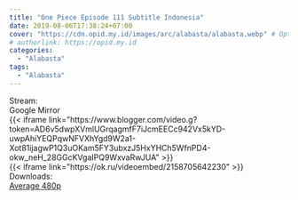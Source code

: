 ```yaml
---
title: "One Piece Episode 111 Subtitle Indonesia"
date: 2019-08-06T17:38:24+07:00
cover: "https://cdn.opid.my.id/images/arc/alabasta/alabasta.webp" # Optional, cover
# authorlink: https://opid.my.id
categories:
  - "Alabasta"
tags:
  - "Alabasta"
---
```

<div class="ui menu violet borderless inverted">
  <div class="header item active">
        Stream:
    </div>
  <a class="active item" data-tab="google">
    <i class="google drive icon"></i> Google
  </a>
  <a class="item nounderline" data-tab="mirror">
    <i class="odnoklassniki icon"></i> Mirror
  </a>
</div>
<div class="ui bottom attached tab segment active" style="border:0 !important;" data-tab="google">
  {{< iframe link="https://www.blogger.com/video.g?token=AD6v5dwpXVmlUGrqagmfF7iJcmEECc942Vx5kYD-uwpAhiYEQPqwNFVXhYgd9W2a1-Xot81ijagwP1Q3uOKam5FY3ubxzJ5HxYHCh5WfnPD4-okw_neH_28GGcKVgaIPQ9WxvaRwJUA" >}}
</div>
<div class="ui bottom attached tab segment" style="border:0 !important;" data-tab="mirror">
  {{< iframe link="https://ok.ru/videoembed/2158705642230" >}}
</div>
<div class="ui menu violet borderless inverted">
  <div class="header item active">
        Downloads:
    </div>
  <a class="item nounderline" href="https://ouo.io/JqNbYe" target="_blank" rel="dofollow"><i class="google drive icon"></i>
    Average 480p</a>
</div>